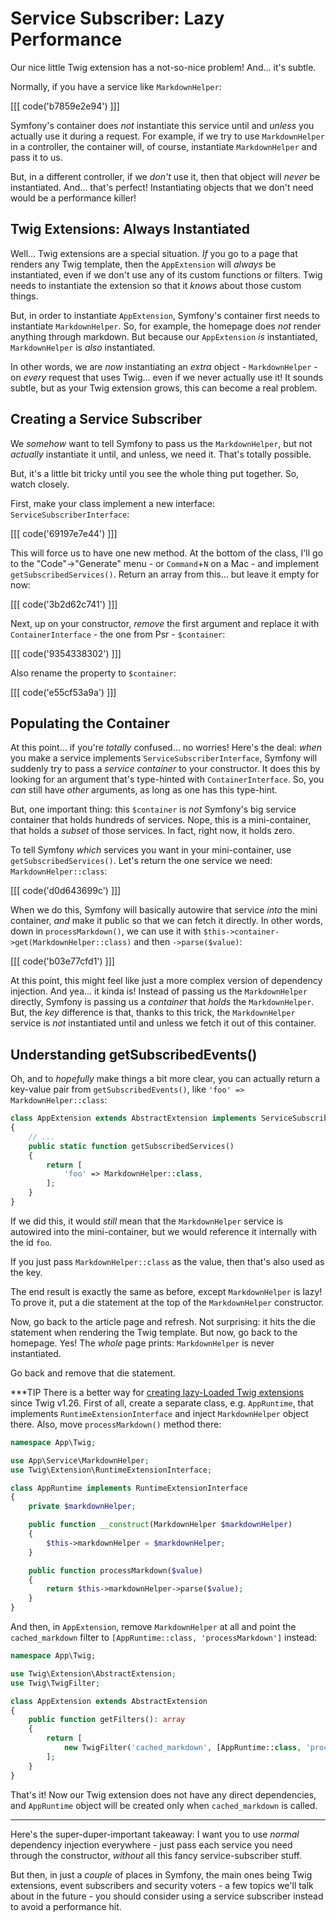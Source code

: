 # Service Subscriber: Lazy Performance

Our nice little Twig extension has a not-so-nice problem! And... it's subtle. 

Normally, if you have a service like `MarkdownHelper`:

[[[ code('b7859e2e94') ]]]

Symfony's container does *not* instantiate this service until and *unless* you
actually use it during a request. For example, if we try to use `MarkdownHelper`
in a controller, the container will, of course, instantiate `MarkdownHelper`
and pass it to us.

But, in a different controller, if we *don't* use it, then that object will *never*
be instantiated. And... that's perfect! Instantiating objects that we don't need
would be a performance killer!

## Twig Extensions: Always Instantiated

Well... Twig extensions are a special situation. *If* you go to a page that renders
any Twig template, then the `AppExtension` will *always* be instantiated, even if we
don't use any of its custom functions or filters. Twig needs to instantiate the
extension so that it *knows* about those custom things.

But, in order to instantiate `AppExtension`, Symfony's container first needs to
instantiate `MarkdownHelper`. So, for example, the homepage does *not* render
anything through markdown. But because our `AppExtension` *is* instantiated,
`MarkdownHelper` is *also* instantiated.

In other words, we are *now* instantiating an *extra* object - `MarkdownHelper` -
on *every* request that uses Twig... even if we never actually use it! It sounds
subtle, but as your Twig extension grows, this can become a real problem.

## Creating a Service Subscriber

We *somehow* want to tell Symfony to pass us the `MarkdownHelper`, but not *actually*
instantiate it until, and unless, we need it. That's totally possible.

But, it's a little bit tricky until you see the whole thing put together. So, watch
closely.

First, make your class implement a new interface: `ServiceSubscriberInterface`:

[[[ code('69197e7e44') ]]]

This will force us to have one new method. At the bottom of the class, I'll go to
the "Code"->"Generate" menu - or `Command`+`N` on a Mac - and implement
`getSubscribedServices()`. Return an array from this... but leave it empty for now:

[[[ code('3b2d62c741') ]]]

Next, up on your constructor, *remove* the first argument and replace it with
`ContainerInterface` - the one from Psr - `$container`:

[[[ code('9354338302') ]]]

Also rename the property to `$container`:

[[[ code('e55cf53a9a') ]]]

## Populating the Container

At this point... if you're *totally* confused... no worries! Here's the deal:
*when* you make a service implements `ServiceSubscriberInterface`, Symfony will
suddenly try to pass a *service container* to your constructor. It does this by
looking for an argument that's type-hinted with `ContainerInterface`. So, you *can*
still have *other* arguments, as long as one has this type-hint.

But, one important thing: this `$container` is *not* Symfony's big service container
that holds hundreds of services. Nope, this is a mini-container, that holds a
*subset* of those services. In fact, right now, it holds zero.

To tell Symfony *which* services you want in your mini-container, use
`getSubscribedServices()`. Let's return the one service we need: `MarkdownHelper::class`:

[[[ code('d0d643699c') ]]]

When we do this, Symfony will basically autowire that service *into* the mini
container, *and* make it public so that we can fetch it directly. In other words,
down in `processMarkdown()`, we can use it with
`$this->container->get(MarkdownHelper::class)` and then `->parse($value)`:

[[[ code('b03e77cfd1') ]]]

At this point, this might feel like just a more complex version of dependency
injection. And yea... it kinda is! Instead of passing us the `MarkdownHelper`
directly, Symfony is passing us a *container* that *holds* the `MarkdownHelper`.
But, the *key* difference is that, thanks to this trick, the `MarkdownHelper`
service is *not* instantiated until and unless we fetch it out of this container.

## Understanding getSubscribedEvents()

Oh, and to *hopefully* make things a bit more clear, you can actually return a
key-value pair from `getSubscribedEvents()`, like `'foo' => MarkdownHelper::class`:

```php
class AppExtension extends AbstractExtension implements ServiceSubscriberInterface
{
    // ...
    public static function getSubscribedServices()
    {
        return [
            'foo' => MarkdownHelper::class,
        ];
    }
}
```

If we did this, it would *still* mean that the `MarkdownHelper` service is autowired
into the mini-container, but we would reference it internally with the id `foo`.

If you just pass `MarkdownHelper::class` as the value, then that's also used as
the key.

The end result is exactly the same as before, except `MarkdownHelper` is lazy!
To prove it, put a die statement at the top of the `MarkdownHelper` constructor.

Now, go back to the article page and refresh. Not surprising: it hits the die
statement when rendering the Twig template. But now, go back to the homepage.
Yes! The *whole* page prints: `MarkdownHelper` is never instantiated.

Go back and remove that die statement.

***TIP
There is a better way for [creating lazy-Loaded Twig extensions][lazy_twig_extensions]
since Twig v1.26. First of all, create a separate class, e.g. `AppRuntime`, that implements
`RuntimeExtensionInterface` and inject `MarkdownHelper` object there. Also, move
`processMarkdown()` method there:

```php
namespace App\Twig;

use App\Service\MarkdownHelper;
use Twig\Extension\RuntimeExtensionInterface;

class AppRuntime implements RuntimeExtensionInterface
{
    private $markdownHelper;

    public function __construct(MarkdownHelper $markdownHelper)
    {
        $this->markdownHelper = $markdownHelper;
    }

    public function processMarkdown($value)
    {
        return $this->markdownHelper->parse($value);
    }
}
```

And then, in `AppExtension`, remove `MarkdownHelper` at all and point the `cached_markdown`
filter to `[AppRuntime::class, 'processMarkdown']` instead:

```php
namespace App\Twig;

use Twig\Extension\AbstractExtension;
use Twig\TwigFilter;

class AppExtension extends AbstractExtension
{
    public function getFilters(): array
    {
        return [
            new TwigFilter('cached_markdown', [AppRuntime::class, 'processMarkdown'], ['is_safe' => ['html']]),
        ];
    }
}
```

That's it! Now our Twig extension does not have any direct dependencies, and `AppRuntime`
object will be created only when `cached_markdown` is called.
***

Here's the super-duper-important takeaway: I want you to use *normal* dependency
injection everywhere - just pass each service you need through the constructor,
*without* all this fancy service-subscriber stuff.

But then, in just a *couple* of places in Symfony, the main ones being Twig extensions,
event subscribers and security voters - a few topics we'll talk about in the future -
you should consider using a service subscriber instead to avoid a performance hit.


[lazy_twig_extensions]: https://symfony.com/doc/current/templating/twig_extension.html#creating-lazy-loaded-twig-extensions
